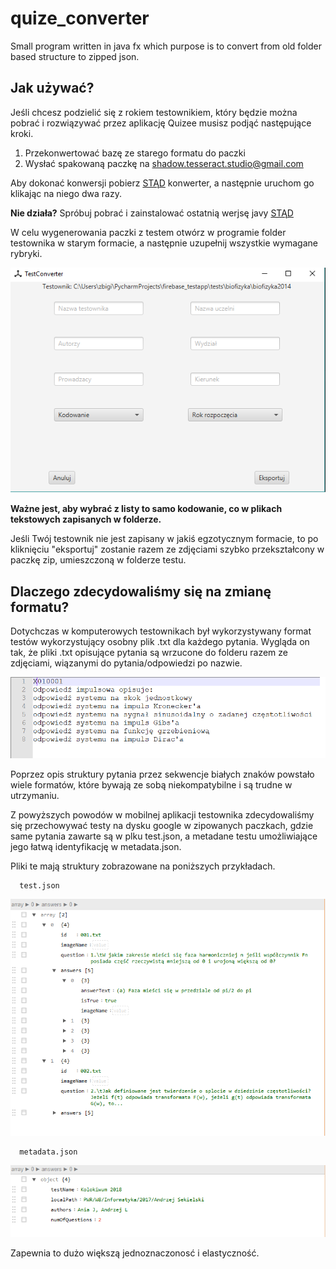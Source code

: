 # quize_converter
Small program written in java fx which purpose is to convert from old folder based structure to zipped json.

## Jak używać?
Jeśli chcesz podzielić się z rokiem testownikiem, który będzie można pobrać i rozwiązywać przez aplikację Quizee musisz podjąć następujące kroki.

1) Przekonwertować bazę ze starego formatu do paczki
2) Wysłać spakowaną paczkę na shadow.tesseract.studio@gmail.com

Aby dokonać konwersji pobierz [STĄD](https://github.com/ZbigniewTomanek/quize_converter/raw/master/out/artifacts/konwerter_jar/konwerter_jar.jar) konwerter, a następnie uruchom go klikając na niego dwa razy.

**Nie działa?**
Spróbuj pobrać i zainstalować ostatnią werjsę javy [STĄD](https://java.com/pl/download/)

W celu wygenerowania paczki z testem otwórz w programie folder testownika w starym formacie, a następnie uzupełnij wszystkie wymagane rybryki.

![alt text](https://raw.githubusercontent.com/ZbigniewTomanek/quize_converter/master/images/app.png)

**Ważne jest, aby wybrać z listy to samo kodowanie, co w plikach tekstowych zapisanych w folderze.**

Jeśli Twój testownik nie jest zapisany w jakiś egzotycznym formacie, to po kliknięciu "eksportuj" zostanie razem ze zdjęciami szybko przekształcony w paczkę zip, umieszczoną w folderze testu.

## Dlaczego zdecydowaliśmy się na zmianę formatu?

Dotychczas w komputerowych testownikach był wykorzystywany format testów wykorzystujący osobny plik .txt dla każdego pytania. 
Wygląda on tak, że pliki .txt opisujące pytania są wrzucone do folderu razem ze zdjęciami, wiązanymi do pytania/odpowiedzi po nazwie.

![alt text](https://raw.githubusercontent.com/ZbigniewTomanek/quize_converter/master/images/oldformat2.png)

Poprzez opis struktury pytania przez sekwencje białych znaków powstało wiele formatów, które bywają ze sobą niekompatybilne i są trudne w utrzymaniu.

Z powyższych powodów w mobilnej aplikacji testownika zdecydowaliśmy się przechowywać testy na dysku google w zipowanych paczkach, gdzie same pytania zawarte są w plku test.json, a metadane testu umożliwiające jego łatwą identyfikację w metadata.json.

Pliki te mają struktury zobrazowane na poniższych przykładach.

      test.json
![alt text](https://raw.githubusercontent.com/ZbigniewTomanek/quize_converter/master/images/question.png)

      metadata.json
![alt text](https://raw.githubusercontent.com/ZbigniewTomanek/quize_converter/master/images/metadata.png)

Zapewnia to dużo większą jednoznaczonosć i elastyczność.
